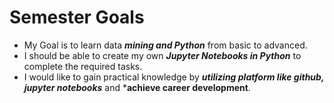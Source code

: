 # Semester Goals

* My Goal is to learn data ***mining and Python*** from basic to advanced.
* I should be able to create my own ***Jupyter Notebooks in Python*** to complete the required tasks.
* I would like to gain practical knowledge by ***utilizing platform like github, jupyter notebooks*** and ***achieve career development**.

